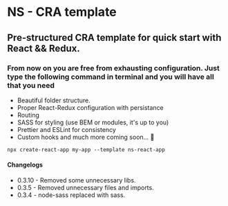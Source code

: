 # NS - CRA template

## Pre-structured CRA template for quick start with React && Redux.

### From now on you are free from exhausting configuration. Just type the following command in terminal and you will have all that you need

-   Beautiful folder structure.
-   Proper React-Redux configuration with persistance
-   Routing
-   SASS for styling (use BEM or modules, it's up to you)
-   Prettier and ESLint for consistency
-   Custom hooks and much more coming soon... 🤗

```console
npx create-react-app my-app --template ns-react-app
```

#### Changelogs

-   0.3.10 - Removed some unnecessary libs.
-   0.3.5 - Removed unnecessary files and imports.
-   0.3.4 - node-sass replaced with sass.
